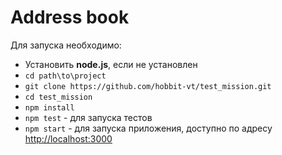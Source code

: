# Address book

Для запуска необходимо:

* Установить **node.js**, если не установлен
* `cd path\to\project`
* `git clone https://github.com/hobbit-vt/test_mission.git`
* `cd test_mission`
* `npm install`
* `npm test` - для запуска тестов
* `npm start` - для запуска приложения, доступно по адресу [http://localhost:3000](http://localhost:3000)
